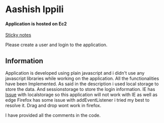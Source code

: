 # Aashish Ippili
#### Application is hosted on Ec2
[Sticky notes]

Please create a user and login to the application.
## Information
Application is developed using plain javascript and i didn't use any javascript libraries while working on the application.
All the functionalities have been Implemented.
As said in the description i used local storage to store the data. And sessionstorage to store the login information.
IE has [Issue] with localstorage so this application will not work with IE as well as edge
Firefox has some issue with addEventListener i tried my best to resolve it. Drag and drop wont work in firefox.

I have provided all the comments in the code.


[Sticky Notes]: <http://ec2-18-216-178-101.us-east-2.compute.amazonaws.com:8080/ensue/login.html>
[Issue]: <https://developer.microsoft.com/en-us/microsoft-edge/platform/issues/8816771/>
